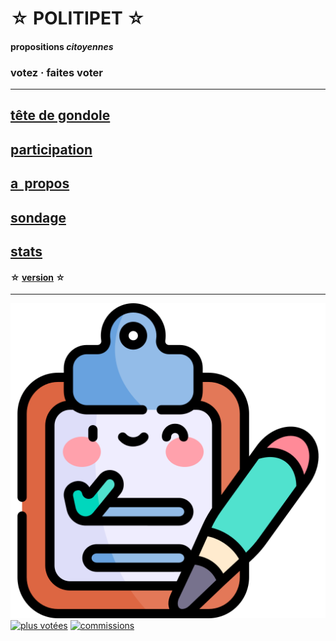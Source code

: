 <div id="header" markdown="1" onclick="location='info'">

☆ POLITIPET ☆
=============

#### propositions _citoyennes_

### votez · faites voter

</div>

-----

## [tête de gondole](tdg)
## [participation](gfx)
## [a  propos](info)
## [sondage](poll)
## [stats](stats)

#### ☆ [version](ver) ☆

-----

<div id="footer" markdown="1">

[![sondage](favicon.ico)](poll/)
[![plus votées][logo an]][most voted]
[![commissions][logo lois]](commission/)

</div>


[logo an]: https://www.assemblee-nationale.fr/assets/images/logo_an_square.png
[logo lois]: https://www.assemblee-nationale.fr/var/ezflow_site/storage/images/3/8/8/9/4589883-1-fre-FR/PICTO_AFF_LOIS_300x300.png
[most voted]: https://petitions.assemblee-nationale.fr/initiatives?order=most_voted
